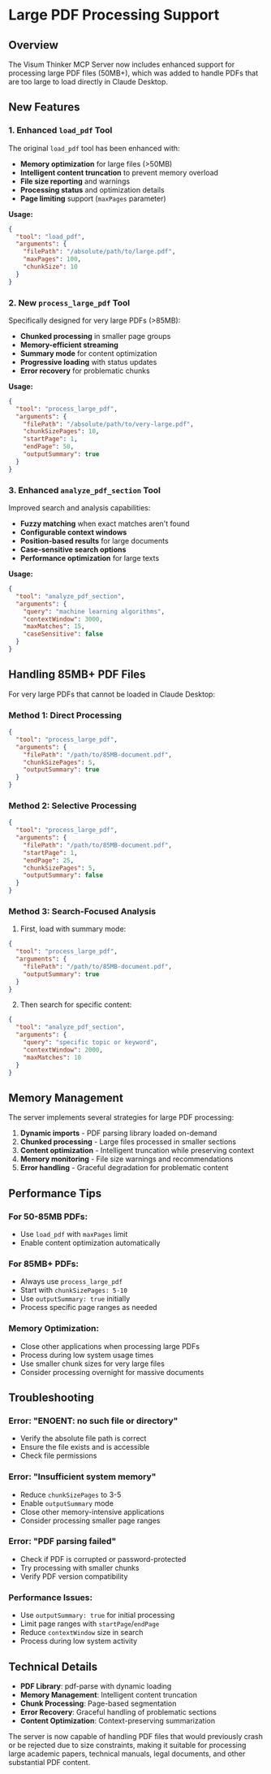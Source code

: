 # Large PDF Processing Support

## Overview

The Visum Thinker MCP Server now includes enhanced support for processing large PDF files (50MB+), which was added to handle PDFs that are too large to load directly in Claude Desktop.

## New Features

### 1. Enhanced `load_pdf` Tool

The original `load_pdf` tool has been enhanced with:

- **Memory optimization** for large files (>50MB)
- **Intelligent content truncation** to prevent memory overload
- **File size reporting** and warnings
- **Processing status** and optimization details
- **Page limiting** support (`maxPages` parameter)

**Usage:**
```json
{
  "tool": "load_pdf",
  "arguments": {
    "filePath": "/absolute/path/to/large.pdf",
    "maxPages": 100,
    "chunkSize": 10
  }
}
```

### 2. New `process_large_pdf` Tool

Specifically designed for very large PDFs (>85MB):

- **Chunked processing** in smaller page groups
- **Memory-efficient streaming**
- **Summary mode** for content optimization
- **Progressive loading** with status updates
- **Error recovery** for problematic chunks

**Usage:**
```json
{
  "tool": "process_large_pdf",
  "arguments": {
    "filePath": "/absolute/path/to/very-large.pdf",
    "chunkSizePages": 10,
    "startPage": 1,
    "endPage": 50,
    "outputSummary": true
  }
}
```

### 3. Enhanced `analyze_pdf_section` Tool

Improved search and analysis capabilities:

- **Fuzzy matching** when exact matches aren't found
- **Configurable context windows**
- **Position-based results** for large documents
- **Case-sensitive search options**
- **Performance optimization** for large texts

**Usage:**
```json
{
  "tool": "analyze_pdf_section",
  "arguments": {
    "query": "machine learning algorithms",
    "contextWindow": 3000,
    "maxMatches": 15,
    "caseSensitive": false
  }
}
```

## Handling 85MB+ PDF Files

For very large PDFs that cannot be loaded in Claude Desktop:

### Method 1: Direct Processing
```json
{
  "tool": "process_large_pdf",
  "arguments": {
    "filePath": "/path/to/85MB-document.pdf",
    "chunkSizePages": 5,
    "outputSummary": true
  }
}
```

### Method 2: Selective Processing
```json
{
  "tool": "process_large_pdf",
  "arguments": {
    "filePath": "/path/to/85MB-document.pdf",
    "startPage": 1,
    "endPage": 25,
    "chunkSizePages": 5,
    "outputSummary": false
  }
}
```

### Method 3: Search-Focused Analysis
1. First, load with summary mode:
```json
{
  "tool": "process_large_pdf",
  "arguments": {
    "filePath": "/path/to/85MB-document.pdf",
    "outputSummary": true
  }
}
```

2. Then search for specific content:
```json
{
  "tool": "analyze_pdf_section",
  "arguments": {
    "query": "specific topic or keyword",
    "contextWindow": 2000,
    "maxMatches": 10
  }
}
```

## Memory Management

The server implements several strategies for large PDF processing:

1. **Dynamic imports** - PDF parsing library loaded on-demand
2. **Chunked processing** - Large files processed in smaller sections
3. **Content optimization** - Intelligent truncation while preserving context
4. **Memory monitoring** - File size warnings and recommendations
5. **Error handling** - Graceful degradation for problematic content

## Performance Tips

### For 50-85MB PDFs:
- Use `load_pdf` with `maxPages` limit
- Enable content optimization automatically

### For 85MB+ PDFs:
- Always use `process_large_pdf`
- Start with `chunkSizePages: 5-10`
- Use `outputSummary: true` initially
- Process specific page ranges as needed

### Memory Optimization:
- Close other applications when processing large PDFs
- Process during low system usage times
- Use smaller chunk sizes for very large files
- Consider processing overnight for massive documents

## Troubleshooting

### Error: "ENOENT: no such file or directory"
- Verify the absolute file path is correct
- Ensure the file exists and is accessible
- Check file permissions

### Error: "Insufficient system memory"
- Reduce `chunkSizePages` to 3-5
- Enable `outputSummary` mode
- Close other memory-intensive applications
- Consider processing smaller page ranges

### Error: "PDF parsing failed"
- Check if PDF is corrupted or password-protected
- Try processing with smaller chunks
- Verify PDF version compatibility

### Performance Issues:
- Use `outputSummary: true` for initial processing
- Limit page ranges with `startPage`/`endPage`
- Reduce `contextWindow` size in search
- Process during low system activity

## Technical Details

- **PDF Library**: pdf-parse with dynamic loading
- **Memory Management**: Intelligent content truncation
- **Chunk Processing**: Page-based segmentation
- **Error Recovery**: Graceful handling of problematic sections
- **Content Optimization**: Context-preserving summarization

The server is now capable of handling PDF files that would previously crash or be rejected due to size constraints, making it suitable for processing large academic papers, technical manuals, legal documents, and other substantial PDF content.
